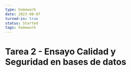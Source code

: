 ```yaml
---
type: homework
date: 2023-08-07
turned-in: true
status: Started
tags: homework
---
```

# Tarea 2 - Ensayo Calidad y Seguridad en bases de datos
